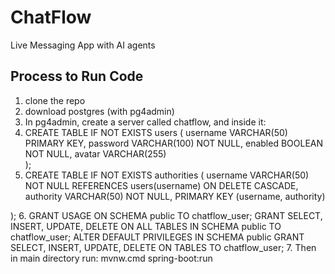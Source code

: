 # ChatFlow

Live Messaging App with AI agents

## Process to Run Code
1. clone the repo
2. download postgres (with pg4admin)
3. In pg4admin, create a server called chatflow, and inside it:
4. CREATE TABLE IF NOT EXISTS users (
    username VARCHAR(50) PRIMARY KEY,
    password VARCHAR(100) NOT NULL,
    enabled  BOOLEAN NOT NULL,
    avatar   VARCHAR(255)         
  );
5. CREATE TABLE IF NOT EXISTS authorities (
    username VARCHAR(50) NOT NULL REFERENCES users(username) ON DELETE CASCADE,
    authority VARCHAR(50) NOT NULL,
    PRIMARY KEY (username, authority)

  );
6. GRANT USAGE ON SCHEMA public TO chatflow_user;
   GRANT SELECT, INSERT, UPDATE, DELETE ON ALL TABLES IN SCHEMA public TO chatflow_user;
   ALTER DEFAULT PRIVILEGES IN SCHEMA public
   GRANT SELECT, INSERT, UPDATE, DELETE ON TABLES TO chatflow_user;
7. Then in main directory run: mvnw.cmd spring-boot:run
